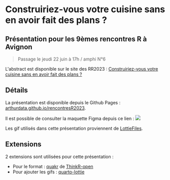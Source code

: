 # Construiriez-vous votre cuisine sans en avoir fait des plans ?

## Présentation pour les 9èmes rencontres R à Avignon

> Passage le jeudi 22 juin à 17h / amphi N°6

L'abstract est disponible sur le site des RR2023 : [Construiriez-vous votre cuisine sans en avoir fait des plans ?](https://rr2023.sciencesconf.org/466091)

## Détails

La présentation est disponible depuis le Github Pages : [arthurdata.github.io/rencontresR2023](arthurdata.github.io/rencontresR2023).

Il est possible de consulter la maquette Figma depuis ce lien : [<img src="https://img.shields.io/badge/Figma-a259ff?style=for-the-badge&logo=figma&logoColor=white"/>](https://www.figma.com/proto/u95KvEqgWLB8arxt7saZcJ/%7Bsignature%7D?type=design&node-id=1117-164&scaling=scale-down&page-id=1117%3A163)

Les gif utilisés dans cette présentation proviennent de [LottieFiles](https://lottiefiles.com/).

## Extensions

2 extensions sont utilisées pour cette présentation :

- Pour le format : [quakr](https://github.com/ThinkR-open/quakr) de [ThinkR-open](https://github.com/ThinkR-open/)
- Pour ajouter les gifs : [quarto-lottie](https://github.com/ArthurData/quarto-lottie)
